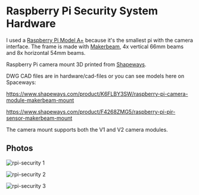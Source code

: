 # Raspberry Pi Security System Hardware

I used a [Raspberry Pi Model A+](https://www.raspberrypi.org/products/model-a-plus/) because it's the smallest pi with the camera interface. The frame is made with [Makerbeam](http://www.makerbeam.com/), 4x vertical 66mm beams and 8x horizontal 54mm beams.

Raspberry Pi camera mount 3D printed from [Shapeways](https://www.shapeways.com/).

DWG CAD files are in hardware/cad-files or you can see models here on Spaceways:

https://www.shapeways.com/product/K6FLBY3SW/raspberry-pi-camera-module-makerbeam-mount

https://www.shapeways.com/product/F4268ZMG5/raspberry-pi-pir-sensor-makerbeam-mount

The camera mount supports both the V1 and V2 camera modules.

## Photos

![rpi-security 1](../../master/images/rpi-security-1.jpg?raw=true)

![rpi-security 2](../../master/images/rpi-security-2.jpg?raw=true)

![rpi-security 3](../../master/images/rpi-security-hardware-1.jpg?raw=true)
